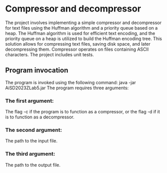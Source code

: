 # Compressor and decompressor
The project involves implementing a simple compressor and decompressor for text files using the Huffman algorithm and a priority queue based on a heap. The Huffman algorithm is used for efficient text encoding, and the priority queue on a heap is utilized to build the Huffman encoding tree. This solution allows for compressing text files, saving disk space, and later decompressing them. Compressor operates on files containing ASCII characters. The project includes unit tests.
## Program invocation

The program is invoked using the following command:
java -jar AiSD2023ZLab5.jar
The program requires three arguments:

### The first argument:
The flag -c if the program is to function as a compressor, or the flag -d if it is to function as a decompressor.
### The second argument:
The path to the input file.
### The third argument:
The path to the output file.
